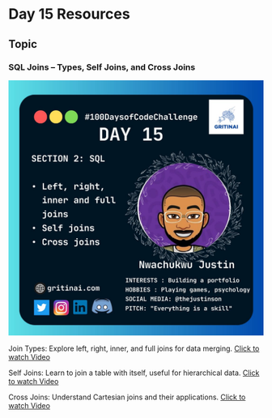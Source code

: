 # Day 15 Resources

## Topic

### SQL Joins – Types, Self Joins, and Cross Joins

![100 days of code Day 15](https://github.com/GritinAI/100daysofcode2.0/blob/main/Images/Day15.jpg)

Join Types: Explore left, right, inner, and full joins for data merging.
[Click to watch Video](https://www.youtube.com/watch?v=vncBSUNb4NA)

Self Joins: Learn to join a table with itself, useful for hierarchical data.
[Click to watch Video](https://www.youtube.com/watch?v=7T8b7g7aV1A)

Cross Joins: Understand Cartesian joins and their applications.
[Click to watch Video](https://www.youtube.com/watch?v=MwpZhYaEOrk)


